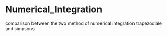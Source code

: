 # Numerical_Integration
comparison between the two method of numerical integration trapezodiale and simpsons
